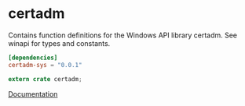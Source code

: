 # certadm #
Contains function definitions for the Windows API library certadm. See winapi for types and constants.

```toml
[dependencies]
certadm-sys = "0.0.1"
```

```rust
extern crate certadm;
```

[Documentation](https://retep998.github.io/doc/certadm/)
